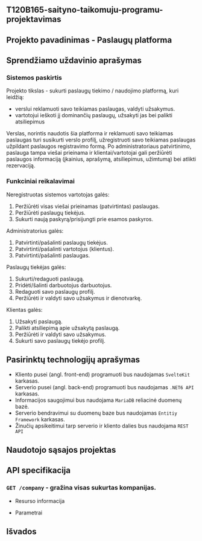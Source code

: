 ## T120B165-saityno-taikomuju-programu-projektavimas

## Projekto pavadinimas - Paslaugų platforma

## Sprendžiamo uždavinio aprašymas

### Sistemos paskirtis

Projekto tikslas - sukurti paslaugų tiekimo / naudojimo platformą, kuri leidžią:

- verslui reklamuoti savo teikiamas paslaugas, valdyti užsakymus.
- vartotojui ieškoti jį dominančių paslaugų, užsakyti jas bei palikti atsiliepimus

Verslas, norintis naudotis šia platforma ir reklamuoti savo teikiamas paslaugas turi susikurti verslo profilį, užregistruoti savo teikiamas paslaugas užpildant paslaugos registravimo formą. Po administratoriaus patvirtinimo, paslauga tampa viešai prieinama ir klientai/vartotojai gali peržiūrėti paslaugos informaciją (įkainius, aprašymą, atsiliepimus, užimtumą) bei atlikti rezervaciją.

### Funkciniai reikalavimai

Neregistruotas sistemos vartotojas galės:

1. Peržiūrėti visas viešai prieinamas (patvirtintas) paslaugas.
2. Peržiūrėti paslaugų tiekėjus.
3. Sukurti naują paskyrą/prisijungti prie esamos paskyros.

Administratorius galės:

1. Patvirtinti/pašalinti paslaugų tiekėjus.
2. Patvirtinti/pašalinti vartotojus (klientus).
3. Patvirtinti/pašalinti paslaugas.

Paslaugų tiekėjas galės:

1. Sukurti/redaguoti paslaugą.
2. Pridėti/šalinti darbuotojus darbuotojus.
3. Redaguoti savo paslaugų profilį.
4. Peržiūrėti ir valdyti savo užsakymus ir dienotvarkę.

Klientas galės:

1. Užsakyti paslaugą.
2. Palikti atsiliepimą apie užsakytą paslaugą.
3. Peržiūrėti ir valdyti savo užsakymus.
4. Sukurti savo paslaugų tiekėjo profilį.

## Pasirinktų technologijų aprašymas

- Kliento pusei (angl. front-end) programuoti bus naudojamas `SvelteKit` karkasas.
- Serverio pusei (angl. back-end) programuoti bus naudojamas `.NET6 API` karkasas.
- Informacijos saugojimui bus naudojama `MariaDB` reliacinė duomenų bazė.
- Serverio bendravimui su duomenų baze bus naudojamas `Entitiy Framework` karkasas.
- Žinučių apsikeitimui tarp serverio ir kliento dalies bus naudojama `REST API`

## Naudotojo sąsajos projektas

## API specifikacija

### `GET /company` - gražina visas sukurtas kompanijas.

- Resurso informacija

- Parametrai

## Išvados
